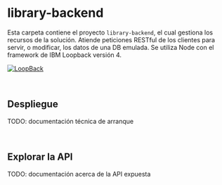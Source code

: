 # library-backend
Esta carpeta contiene el proyecto `library-backend`, el cual gestiona los recursos de la solución.
Atiende peticiones RESTful de los clientes para servir, o modificar, los datos de una DB emulada.
Se utiliza Node con el framework de IBM Loopback versión 4.

[![LoopBack](https://github.com/strongloop/loopback-next/raw/master/docs/site/imgs/branding/Powered-by-LoopBack-Badge-(blue)-@2x.png)](http://loopback.io/)

<br>

## Despliegue
TODO: documentación técnica de arranque

<br>

## Explorar la API
TODO: documentación acerca de la API expuesta

<br>

